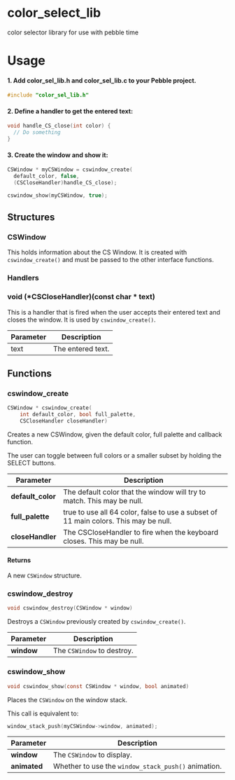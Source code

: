 # color_select_lib

color selector library for use with pebble time

# Usage

#### 1. Add color_sel_lib.h and color_sel_lib.c to your Pebble project.
```c
#include "color_sel_lib.h"
```
#### 2. Define a handler to get the entered text:
```c
void handle_CS_close(int color) {
  // Do something
}
```
#### 3. Create the window and show it:
```c
CSWindow * myCSWindow = cswindow_create(
  default_color, false, 
  (CSCloseHandler)handle_CS_close);

cswindow_show(myCSWindow, true);
```

## Structures
### CSWindow
This holds information about the CS Window. It is created with ```cswindow_create()``` and must be passed to the other interface functions.

### Handlers
### void (*CSCloseHandler)(const char * text)
This is a handler that is fired when the user accepts their entered text and closes the window.  It is used by ```cswindow_create()```.

|Parameter|Description|
|---|---|
|text|The entered text.|

## Functions
### cswindow_create
```c
CSWindow * cswindow_create(
    int default_color, bool full_palette,
    CSCloseHandler closeHandler)
```
Creates a new CSWindow, given the default color, full palette and callback function.

The user can toggle between full colors or a smaller subset by holding the SELECT buttons.

|Parameter|Description|
|---|---|
|**default_color**|The default color that the window will try to match. This may be null.|
|**full_palette**|true to use all 64 color, false to use a subset of 11 main colors. This may be null.|
|**closeHandler**|The CSCloseHandler to fire when the keyboard closes. This may be null.|

#### Returns
A new ```CSWindow``` structure.

### cswindow_destroy
```c
void cswindow_destroy(CSWindow * window)
```
Destroys a ```CSWindow``` previously created by ```cswindow_create()```.

|Parameter|Description|
|---|---|
|**window**|The ```CSWindow``` to destroy.|

### cswindow_show
```c
void cswindow_show(const CSWindow * window, bool animated)
```
Places the ```CSWindow``` on the window stack.

This call is equivalent to:
```c
window_stack_push(myCSWindow->window, animated);
```
|Parameter|Description|
|---|---|
|**window**|The ```CSWindow``` to display.|
|**animated**|Whether to use the ```window_stack_push()``` animation.|

